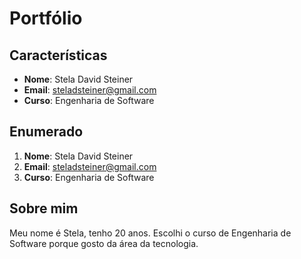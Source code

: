 # Portfólio

## Características

- **Nome**: Stela David Steiner
- **Email**: steladsteiner@gmail.com
- **Curso**: Engenharia de Software

## Enumerado

1. **Nome**: Stela David Steiner
2. **Email**: steladsteiner@gmail.com
3. **Curso**: Engenharia de Software

## Sobre mim

Meu nome é Stela, tenho 20 anos. Escolhi o curso de Engenharia de Software porque gosto da área da tecnologia.

